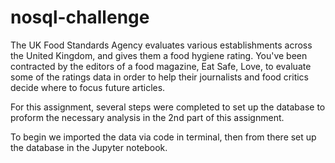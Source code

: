 # nosql-challenge

The UK Food Standards Agency evaluates various establishments across the United Kingdom, and gives them a food hygiene rating. You've been contracted by the editors of a food magazine, Eat Safe, Love, to evaluate some of the ratings data in order to help their journalists and food critics decide where to focus future articles.

For this assignment, several steps were completed to set up the database to proform the necessary analysis in the 2nd part of this assignment.

To begin we imported the data via code in terminal, then from there set up the database in the Jupyter notebook.
